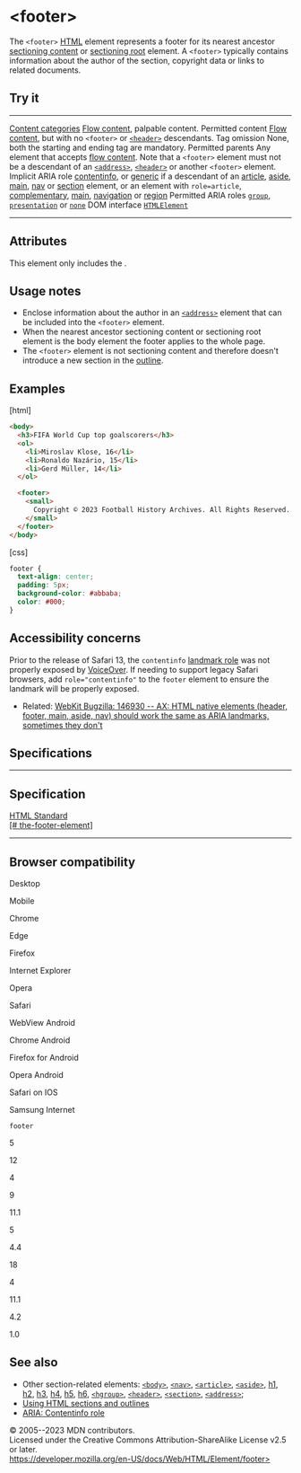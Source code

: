 \<footer\>
==========

The `<footer>` [HTML](../index) element represents a footer for its
nearest ancestor [sectioning
content](../content_categories#sectioning_content) or [sectioning
root](heading_elements#sectioning_root) element. A `<footer>` typically
contains information about the author of the section, copyright data or
links to related documents.

Try it
------

  --------------------------------------------- ---------------------------------------------------------------------------------------------------------------------------------------------------------------------------------------------------------------------------------------------------------------------------------------------------------------------------------------------------------------------------------------------------------------------------------------------------------------------------------------------------------------------------------------------------------------------------------------------------------------------------------------------------------------------------------------------------------------------------------------------------------------------
  [Content categories](../content_categories)   [Flow content](../content_categories#flow_content), palpable content.
  Permitted content                             [Flow content](../content_categories#flow_content), but with no `<footer>` or [`<header>`](header) descendants.
  Tag omission                                  None, both the starting and ending tag are mandatory.
  Permitted parents                             Any element that accepts [flow content](../content_categories#flow_content). Note that a `<footer>` element must not be a descendant of an [`<address>`](address), [`<header>`](header) or another `<footer>` element.
  Implicit ARIA role                            [contentinfo](https://developer.mozilla.org/en-US/docs/Web/Accessibility/ARIA/Roles/contentinfo_role), or [generic](https://developer.mozilla.org/en-US/docs/Web/Accessibility/ARIA/Roles/generic_role) if a descendant of an [article](article), [aside](aside), [main](main), [nav](nav) or [section](section) element, or an element with `role=article`, [complementary](https://developer.mozilla.org/en-US/docs/Web/Accessibility/ARIA/Roles/complementary_role), [main](https://developer.mozilla.org/en-US/docs/Web/Accessibility/ARIA/Roles/main_role), [navigation](https://developer.mozilla.org/en-US/docs/Web/Accessibility/ARIA/Roles/navigation_role) or [region](https://developer.mozilla.org/en-US/docs/Web/Accessibility/ARIA/Roles/region_role)
  Permitted ARIA roles                          [`group`](https://developer.mozilla.org/en-US/docs/Web/Accessibility/ARIA/Roles/group_role), [`presentation`](https://developer.mozilla.org/en-US/docs/Web/Accessibility/ARIA/Roles/presentation_role) or [`none`](https://developer.mozilla.org/en-US/docs/Web/Accessibility/ARIA/Roles/none_role)
  DOM interface                                 [`HTMLElement`](https://developer.mozilla.org/en-US/docs/Web/API/HTMLElement)
  --------------------------------------------- ---------------------------------------------------------------------------------------------------------------------------------------------------------------------------------------------------------------------------------------------------------------------------------------------------------------------------------------------------------------------------------------------------------------------------------------------------------------------------------------------------------------------------------------------------------------------------------------------------------------------------------------------------------------------------------------------------------------------------------------------------------------------

Attributes
----------

This element only includes the [](_Resources/Markup%20And%20Styling/html/global_attributes/index.md).

Usage notes
-----------

- Enclose information about the author in an [`<address>`](address)
    element that can be included into the `<footer>` element.
- When the nearest ancestor sectioning content or sectioning root
    element is the body element the footer applies to the whole page.
- The `<footer>` element is not sectioning content and therefore
    doesn\'t introduce a new section in the [outline](heading_elements).

Examples
--------

[html]

```html
<body>
  <h3>FIFA World Cup top goalscorers</h3>
  <ol>
    <li>Miroslav Klose, 16</li>
    <li>Ronaldo Nazário, 15</li>
    <li>Gerd Müller, 14</li>
  </ol>

  <footer>
    <small>
      Copyright © 2023 Football History Archives. All Rights Reserved.
    </small>
  </footer>
</body>
```

[css]

```css
footer {
  text-align: center;
  padding: 5px;
  background-color: #abbaba;
  color: #000;
}

```

Accessibility concerns
----------------------

Prior to the release of Safari 13, the `contentinfo` [landmark
role](https://developer.mozilla.org/en-US/docs/Learn/Accessibility/WAI-ARIA_basics#signpostslandmarks)
was not properly exposed by
[VoiceOver](https://help.apple.com/voiceover/info/guide/). If needing to
support legacy Safari browsers, add `role="contentinfo"` to the `footer`
element to ensure the landmark will be properly exposed.

- Related: [WebKit Bugzilla: 146930 -- AX: HTML native elements
    (header, footer, main, aside, nav) should work the same as ARIA
    landmarks, sometimes they don\'t](https://webkit.org/b/146930)

Specifications
--------------

  -------------------------------------------------------------------------------------------------------

Specification
  -------------------------------------------------------------------------------------------------------

  [HTML Standard\
  [\#
  the-footer-element]](https://html.spec.whatwg.org/multipage/sections.html#the-footer-element)

  -------------------------------------------------------------------------------------------------------

Browser compatibility
---------------------

Desktop

Mobile

Chrome

Edge

Firefox

Internet Explorer

Opera

Safari

WebView Android

Chrome Android

Firefox for Android

Opera Android

Safari on IOS

Samsung Internet

`footer`

5

12

4

9

11.1

5

4.4

18

4

11.1

4.2

1.0

See also
--------

- Other section-related elements: [`<body>`](body), [`<nav>`](nav),
    [`<article>`](article), [`<aside>`](aside), [h1](heading_elements),
    [h2](heading_elements), [h3](heading_elements),
    [h4](heading_elements), [h5](heading_elements),
    [h6](heading_elements), [`<hgroup>`](hgroup), [`<header>`](header),
    [`<section>`](section), [`<address>`](address);
- [Using HTML sections and outlines](heading_elements)
- [ARIA: Contentinfo
    role](https://developer.mozilla.org/en-US/docs/Web/Accessibility/ARIA/Roles/contentinfo_role)

© 2005--2023 MDN contributors.\
Licensed under the Creative Commons Attribution-ShareAlike License v2.5
or later.\
https://developer.mozilla.org/en-US/docs/Web/HTML/Element/footer>
